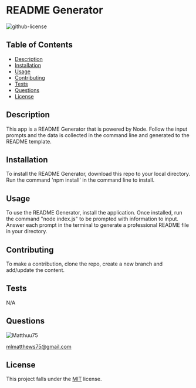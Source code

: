 # README Generator
  ![github-license](https://img.shields.io/badge/License-MIT-red.svg)

  

  ## Table of Contents
  * [Description](#description)
  * [Installation](#installation)
  * [Usage](#usage)
  * [Contributing](#contributing)
  * [Tests](#tests)
  * [Questions](#questions)
  * [License](#license)
  
  ## Description
  This app is a README Generator that is powered by Node. Follow the input prompts and the data is collected in the command line and generated to the README template. 

  ## Installation
  To install the README Generator, download this repo to your local directory. Run the command 'npm install' in the command line to install.

  ## Usage
  To use the README Generator, install the application. Once installed, run the command "node index.js" to be prompted with information to input. Answer each prompt in the terminal to generate a professional README file in your directory.

  ## Contributing
  To make a contribution, clone the repo, create a new branch and add/update the content.

  ## Tests
  N/A

  ## Questions
  ![Matthuu75](https://github.com/matthuu75)

  mlmatthews75@gmail.com

  ## License
  This project falls under the [MIT](https://choosealicense.com/licenses/mit/) license.
